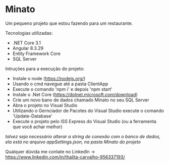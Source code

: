 # Minato

Um pequeno projeto que estou fazendo para um restaurante. 

Tecnologias utilizadas:
 - .NET Core 3.1
 - Angular 8.3.29
 - Entity Framework Core
 - SQL Server
 
 Intruções para a execução do projeto:
  - Instale o node (https://nodejs.org/)
  - Usando o cmd navegue até a pasta ClientApp
  - Execute o comando 'npm i' e depois 'npm start'
  - Instale o .Net Core (https://dotnet.microsoft.com/download)
  - Crie um novo bano de dados chamado Minato no seu SQL Server
  - Abra o projeto no Visual Studio
  - Utilizando o Gernciador de Pacotes do Visual Studio execute o comando 'Update-Database'
  - Execute o projeto pelo ISS Express do Visual Studio (ou a ferramenta que você achar melhor)
  
  *talvez seja necessário alterar a string de conexão com o banco de dados, ela está no arquivo appSettings.json, na pasta Minato do projeto*
  
  Qualquer dúvida me contate no LinkedIn -> https://www.linkedin.com/in/thalita-carvalho-956337193/
